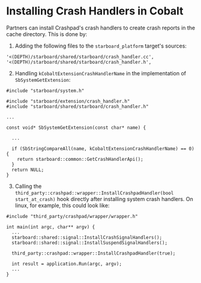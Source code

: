# Installing Crash Handlers in Cobalt

Partners can install Crashpad's crash handlers to create crash reports in the
cache directory. This is done by:

1. Adding the following files to the `starboard_platform` target's sources:

```
'<(DEPTH)/starboard/shared/starboard/crash_handler.cc',
'<(DEPTH)/starboard/shared/starboard/crash_handler.h',
```

2. Handling `kCobaltExtensionCrashHandlerName` in the implementation of
`SbSystemGetExtension`:

```
#include "starboard/system.h"

#include "starboard/extension/crash_handler.h"
#include "starboard/shared/starboard/crash_handler.h"

...

const void* SbSystemGetExtension(const char* name) {

  ...

  if (SbStringCompareAll(name, kCobaltExtensionCrashHandlerName) == 0) {
    return starboard::common::GetCrashHandlerApi();
  }
  return NULL;
}
```

3. Calling the `third_party::crashpad::wrapper::InstallCrashpadHandler(bool start_at_crash)` hook
directly after installing system crash handlers. On linux, for example, this
could look like:

```
#include "third_party/crashpad/wrapper/wrapper.h"

int main(int argc, char** argv) {
  ...
  starboard::shared::signal::InstallCrashSignalHandlers();
  starboard::shared::signal::InstallSuspendSignalHandlers();

  third_party::crashpad::wrapper::InstallCrashpadHandler(true);

  int result = application.Run(argc, argv);
  ...
}
```
